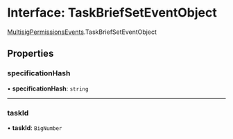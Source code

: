 # Interface: TaskBriefSetEventObject

[MultisigPermissionsEvents](../modules/MultisigPermissionsEvents.md).TaskBriefSetEventObject

## Properties

### specificationHash

• **specificationHash**: `string`

___

### taskId

• **taskId**: `BigNumber`
